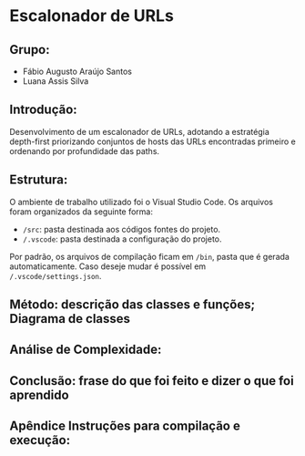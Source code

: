 # Escalonador de URLs

## Grupo:
- Fábio Augusto Araújo Santos
- Luana Assis Silva

## Introdução:
Desenvolvimento de um escalonador de URLs, adotando a estratégia depth-first priorizando conjuntos de hosts das URLs encontradas primeiro e ordenando por profundidade das paths.

## Estrutura:
O ambiente de trabalho utilizado foi o Visual Studio Code. Os arquivos foram organizados da seguinte forma:

- `/src`: pasta destinada aos códigos fontes do projeto.
- `/.vscode`: pasta destinada a configuração do projeto.

Por padrão, os arquivos de compilação ficam em `/bin`, pasta que é gerada automaticamente. Caso deseje mudar é possível em `/.vscode/settings.json`.

## Método: descrição das classes e funções; Diagrama de classes

## Análise de Complexidade:

## Conclusão: frase do que foi feito e dizer o que foi aprendido

## Apêndice Instruções para compilação e execução:
